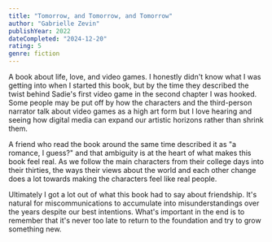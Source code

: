 ```yaml
---
title: "Tomorrow, and Tomorrow, and Tomorrow"
author: "Gabrielle Zevin"
publishYear: 2022
dateCompleted: "2024-12-20"
rating: 5
genre: fiction
---
```


A book about life, love, and video games. I honestly didn't know what I was getting into
when I started this book, but by the time they described the twist behind Sadie's first
video game in the second chapter I was hooked. Some people may be put off by how the
characters and the third-person narrator talk about video games as a high art form but I
love hearing and seeing how digital media can expand our artistic horizons rather than
shrink them.

A friend who read the book around the same time described it as "a romance, I guess?" and
that ambiguity is at the heart of what makes this book feel real. As we follow the main
characters from their college days into their thirties, the ways their views about the
world and each other change does a lot towards making the characters feel like real
people.

Ultimately I got a lot out of what this book had to say about friendship. It's natural for
miscommunications to accumulate into misunderstandings over the years despite our best
intentions. What's important in the end is to remember that it's never too late to return
to the foundation and try to grow something new.
